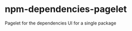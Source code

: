 npm-dependencies-pagelet
========================

Pagelet for the dependencies UI for a single package
